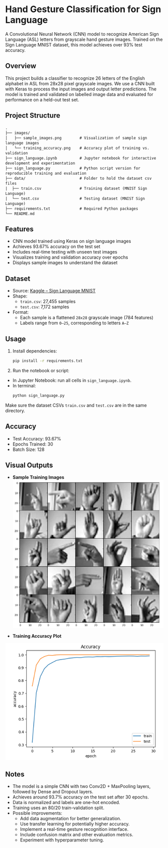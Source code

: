 # Hand Gesture Classification for Sign Language 

A Convolutional Neural Network (CNN) model to recognize American Sign Language (ASL) letters from grayscale hand gesture images. Trained on the Sign Language MNIST dataset, this model achieves over 93% test accuracy.


## Overview

This project builds a classifier to recognize 26 letters of the English alphabet in ASL from 28x28 pixel grayscale images. We use a CNN built with Keras to process the input images and output letter predictions. The model is trained and validated on labelled image data and evaluated for performance on a held-out test set.


## Project Structure
```text
.
├── images/                      
│   ├── sample_images.png        # Visualization of sample sign language images
│   └── training_accuracy.png    # Accuracy plot of training vs. validation
├── sign_language.ipynb          # Jupyter notebook for interactive development and experimentation
├── sign_language.py             # Python script version for reproducible training and evaluation
├── data/                        # Folder to hold the dataset csv files
|  ├── train.csv                 # Training dataset (MNIST Sign Language)
|  └── test.csv                  # Testing dataset (MNIST Sign Language)
├── requirements.txt             # Required Python packages
└── README.md                    
```

## Features

- CNN model trained using Keras on sign language images
- Achieves 93.67% accuracy on the test set
- Includes real-time testing with unseen test images
- Visualizes training and validation accuracy over epochs
- Displays sample images to understand the dataset


## Dataset

- Source: [Kaggle – Sign Language MNIST](https://www.kaggle.com/datasets/datamunge/sign-language-mnist)
- Shape:
  - `train.csv`: 27,455 samples  
  - `test.csv`: 7,172 samples  
- Format:
  - Each sample is a flattened `28x28` grayscale image (784 features)  
  - Labels range from `0–25`, corresponding to letters `A–Z`


## Usage

1. Install dependencies:
   ```bash
   pip install -r requirements.txt
   ```
2. Run the notebook or script:
- In Jupyter Notebook: run all cells in `sign_language.ipynb`.
- In terminal:
  ```bash
  python sign_language.py
  ```
Make sure the dataset CSVs `train.csv` and `test.csv` are in the same directory.

## Accuracy
- Test Accuracy: 93.67%
- Epochs Trained: 30
- Batch Size: 128

## Visual Outputs
- **Sample Training Images**
![Sample Images](images/sample_images.png)


- **Training Accuracy Plot**

![Training Accuracy Plot](images/accuracy_plot.png)

## Notes
- The model is a simple CNN with two Conv2D + MaxPooling layers, followed by Dense and Dropout layers.
- Achieves around 93.7% accuracy on the test set after 30 epochs.
- Data is normalized and labels are one-hot encoded.
- Training uses an 80/20 train-validation split.
- Possible improvements:
    - Add data augmentation for better generalization.
    - Use transfer learning for potentially higher accuracy.
    - Implement a real-time gesture recognition interface.
    - Include confusion matrix and other evaluation metrics.
    - Experiment with hyperparameter tuning.
